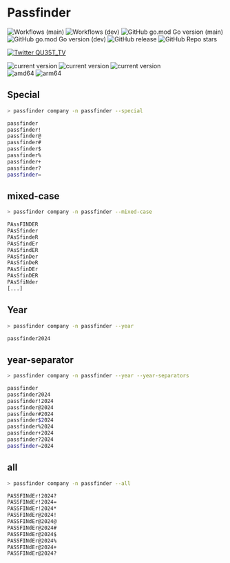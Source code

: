 # Passfinder

![Workflows (main)](https://github.com/GoToolSharing/passfinder/actions/workflows/go.yml/badge.svg?branch=main)
![Workflows (dev)](https://github.com/GoToolSharing/passfinder/actions/workflows/go.yml/badge.svg?branch=dev)
![GitHub go.mod Go version (main)](https://img.shields.io/github/go-mod/go-version/GoToolSharing/passfinder/main)
![GitHub go.mod Go version (dev)](https://img.shields.io/github/go-mod/go-version/GoToolSharing/passfinder/dev)
![GitHub release](https://img.shields.io/github/v/release/GoToolSharing/passfinder)
![GitHub Repo stars](https://img.shields.io/github/stars/GoToolSharing/passfinder)

<a target="_blank" rel="noopener noreferrer" href="https://twitter.com/QU35T_TV" title="Follow"><img src="https://img.shields.io/twitter/follow/QU35T_TV?label=QU35T_TV&style=social" alt="Twitter QU35T_TV"></a>

<div>
  <img alt="current version" src="https://img.shields.io/badge/linux-supported-success">
  <img alt="current version" src="https://img.shields.io/badge/WSL-supported-success">
  <img alt="current version" src="https://img.shields.io/badge/mac-supported-success">
  <br>
  <img alt="amd64" src="https://img.shields.io/badge/amd64%20(x86__64)-supported-success">
  <img alt="arm64" src="https://img.shields.io/badge/arm64%20(aarch64)-supported-success">
</div>

## Special

```bash
> passfinder company -n passfinder --special

passfinder
passfinder!
passfinder@
passfinder#
passfinder$
passfinder%
passfinder+
passfinder?
passfinder=
```

## mixed-case

```bash
> passfinder company -n passfinder --mixed-case

PAssFINDER
PAsSfinder
PAsSfindeR
PAsSfindEr
PAsSfindER
PAsSfinDer
PAsSfinDeR
PAsSfinDEr
PAsSfinDER
PAsSfiNder
[...]
```

## Year

```bash
> passfinder company -n passfinder --year

passfinder2024
```

## year-separator

```bash
> passfinder company -n passfinder --year --year-separators

passfinder
passfinder2024
passfinder!2024
passfinder@2024
passfinder#2024
passfinder$2024
passfinder%2024
passfinder+2024
passfinder?2024
passfinder=2024
```

## all

```bash
> passfinder company -n passfinder --all

PASSFINdEr!2024?
PASSFINdEr!2024=
PASSFINdEr!2024*
PASSFINdEr@2024!
PASSFINdEr@2024@
PASSFINdEr@2024#
PASSFINdEr@2024$
PASSFINdEr@2024%
PASSFINdEr@2024+
PASSFINdEr@2024?
```


